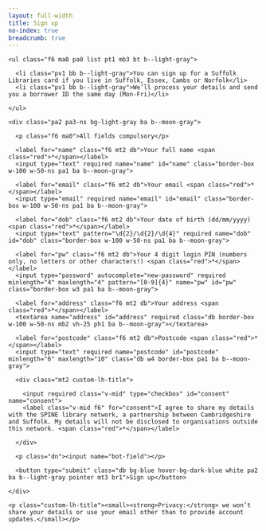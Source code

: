 ```yaml
---
layout: full-width
title: Sign up
no-index: true
breadcrumb: true
---
```


<form netlify name="borrower-signup" action="/borrower/sign-up/confirmation/" netlify-honeypot="bot-field">

    <ul class="f6 ma0 pa0 list pt1 mb3 bt b--light-gray">

      <li class="pv1 bb b--light-gray">You can sign up for a Suffolk Libraries card if you live in Suffolk, Essex, Cambs or Norfolk</li>
      <li class="pv1 bb b--light-gray">We’ll process your details and send you a borrower ID the same day (Mon-Fri)</li>

    </ul>

    <div class="pa2 pa3-ns bg-light-gray ba b--moon-gray">

      <p class="f6 ma0">All fields compulsory</p>

      <label for="name" class="f6 mt2 db">Your full name <span class="red">*</span></label>
      <input type="text" required name="name" id="name" class="border-box w-100 w-50-ns pa1 ba b--moon-gray">

      <label for="email" class="f6 mt2 db">Your email <span class="red">*</span></label>
      <input type="email" required name="email" id="email" class="border-box w-100 w-50-ns pa1 ba b--moon-gray">

      <label for="dob" class="f6 mt2 db">Your date of birth (dd/mm/yyyy) <span class="red">*</span></label>
      <input type="text" pattern="\d{2}/\d{2}/\d{4}" required name="dob" id="dob" class="border-box w-100 w-50-ns pa1 ba b--moon-gray">

      <label for="pw" class="f6 mt2 db">Your 4 digit login PIN (numbers only, no letters or other characters!) <span class="red">*</span></label>
      <input type="password" autocomplete="new-password" required minlength="4" maxlength="4" pattern="[0-9]{4}" name="pw" id="pw" class="border-box w3 pa1 ba b--moon-gray">

      <label for="address" class="f6 mt2 db">Your address <span class="red">*</span></label>
      <textarea name="address" id="address" required class="db border-box w-100 w-50-ns mb2 vh-25 ph1 ba b--moon-gray"></textarea>

      <label for="postcode" class="f6 mt2 db">Postcode <span class="red">*</span></label>
      <input type="text" required name="postcode" id="postcode" minlength="6" maxlength="10" class="db w4 border-box pa1 ba b--moon-gray">

      <div class="mt2 custom-lh-title">

        <input required class="v-mid" type="checkbox" id="consent" name="consent">
        <label class="v-mid f6" for="consent">I agree to share my details with the SPINE library network, a partnership between Cambridgeshire and Suffolk. My details will not be disclosed to organisations outside this network. <span class="red">*</span></label>

      </div>

      <p class="dn"><input name="bot-field"></p>

      <button type="submit" class="db bg-blue hover-bg-dark-blue white pa2 ba b--light-gray pointer mt3 br1">Sign up</button>

    </div>

    <p class="custom-lh-title"><small><strong>Privacy:</strong> we won’t share your details or use your email other than to provide account updates.</small></p>

</form>
